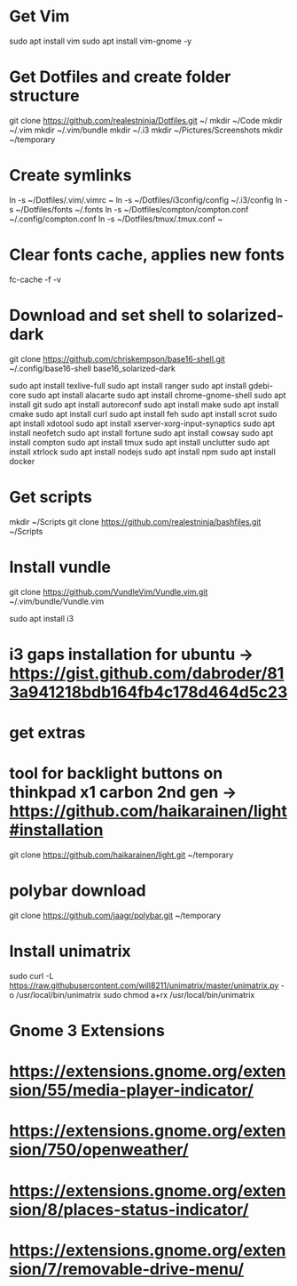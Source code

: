 # Get Vim
sudo apt install vim
sudo apt install vim-gnome -y

# Get Dotfiles and create folder structure
git clone https://github.com/realestninja/Dotfiles.git ~/
mkdir ~/Code
mkdir ~/.vim
mkdir ~/.vim/bundle
mkdir ~/.i3
mkdir ~/Pictures/Screenshots
mkdir ~/temporary

# Create symlinks
ln -s ~/Dotfiles/.vim/.vimrc ~
ln -s ~/Dotfiles/i3config/config ~/.i3/config
ln -s ~/Dotfiles/fonts ~/.fonts
ln -s ~/Dotfiles/compton/compton.conf ~/.config/compton.conf
ln -s ~/Dotfiles/tmux/.tmux.conf ~

# Clear fonts cache, applies new fonts
fc-cache -f -v

# Download and set shell to solarized-dark
git clone https://github.com/chriskempson/base16-shell.git ~/.config/base16-shell
base16_solarized-dark

sudo apt install texlive-full
sudo apt install ranger 
sudo apt install gdebi-core
sudo apt install alacarte
sudo apt install chrome-gnome-shell
sudo apt install git
sudo apt install autoreconf 
sudo apt install make
sudo apt install cmake
sudo apt install curl
sudo apt install feh
sudo apt install scrot
sudo apt install xdotool
sudo apt install xserver-xorg-input-synaptics
sudo apt install neofetch
sudo apt install fortune
sudo apt install cowsay
sudo apt install compton
sudo apt install tmux
sudo apt install unclutter
sudo apt install xtrlock
sudo apt install nodejs
sudo apt install npm
sudo apt install docker

# Get scripts
mkdir ~/Scripts
git clone https://github.com/realestninja/bashfiles.git ~/Scripts

# Install vundle
git clone https://github.com/VundleVim/Vundle.vim.git ~/.vim/bundle/Vundle.vim

sudo apt install i3
# i3 gaps installation for ubuntu -> https://gist.github.com/dabroder/813a941218bdb164fb4c178d464d5c23

# get extras
# tool for backlight buttons on thinkpad x1 carbon 2nd gen -> https://github.com/haikarainen/light#installation
git clone https://github.com/haikarainen/light.git ~/temporary
# polybar download
git clone https://github.com/jaagr/polybar.git ~/temporary

# Install unimatrix
sudo curl -L https://raw.githubusercontent.com/will8211/unimatrix/master/unimatrix.py -o /usr/local/bin/unimatrix
sudo chmod a+rx /usr/local/bin/unimatrix

# Gnome 3 Extensions
# https://extensions.gnome.org/extension/55/media-player-indicator/
# https://extensions.gnome.org/extension/750/openweather/
# https://extensions.gnome.org/extension/8/places-status-indicator/
# https://extensions.gnome.org/extension/7/removable-drive-menu/

